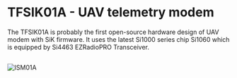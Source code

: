 # TFSIK01A - UAV telemetry modem

The TFSIK01A is probably the first open-source hardware design of UAV modem with SiK firmware. It uses the latest Si1000 series chip Si1060 which is equipped by Si4463 EZRadioPRO Transceiver.

## 

![ISM01A](doc/img/ISM01A_QRcode.png) 





